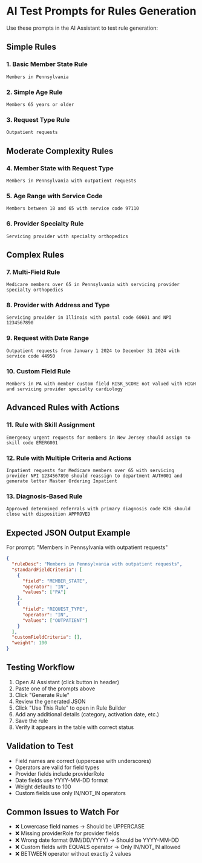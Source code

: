 # AI Test Prompts for Rules Generation

Use these prompts in the AI Assistant to test rule generation:

## Simple Rules

### 1. Basic Member State Rule
```
Members in Pennsylvania
```

### 2. Simple Age Rule
```
Members 65 years or older
```

### 3. Request Type Rule
```
Outpatient requests
```

## Moderate Complexity Rules

### 4. Member State with Request Type
```
Members in Pennsylvania with outpatient requests
```

### 5. Age Range with Service Code
```
Members between 18 and 65 with service code 97110
```

### 6. Provider Specialty Rule
```
Servicing provider with specialty orthopedics
```

## Complex Rules

### 7. Multi-Field Rule
```
Medicare members over 65 in Pennsylvania with servicing provider specialty orthopedics
```

### 8. Provider with Address and Type
```
Servicing provider in Illinois with postal code 60601 and NPI 1234567890
```

### 9. Request with Date Range
```
Outpatient requests from January 1 2024 to December 31 2024 with service code 44950
```

### 10. Custom Field Rule
```
Members in PA with member custom field RISK_SCORE not valued with HIGH and servicing provider specialty cardiology
```

## Advanced Rules with Actions

### 11. Rule with Skill Assignment
```
Emergency urgent requests for members in New Jersey should assign to skill code EMERG001
```

### 12. Rule with Multiple Criteria and Actions
```
Inpatient requests for Medicare members over 65 with servicing provider NPI 1234567890 should reassign to department AUTH001 and generate letter Master Ordering Inpatient
```

### 13. Diagnosis-Based Rule
```
Approved determined referrals with primary diagnosis code K36 should close with disposition APPROVED
```

## Expected JSON Output Example

For prompt: "Members in Pennsylvania with outpatient requests"

```json
{
  "ruleDesc": "Members in Pennsylvania with outpatient requests",
  "standardFieldCriteria": [
    {
      "field": "MEMBER_STATE",
      "operator": "IN",
      "values": ["PA"]
    },
    {
      "field": "REQUEST_TYPE",
      "operator": "IN",
      "values": ["OUTPATIENT"]
    }
  ],
  "customFieldCriteria": [],
  "weight": 100
}
```

## Testing Workflow

1. Open AI Assistant (click button in header)
2. Paste one of the prompts above
3. Click "Generate Rule"
4. Review the generated JSON
5. Click "Use This Rule" to open in Rule Builder
6. Add any additional details (category, activation date, etc.)
7. Save the rule
8. Verify it appears in the table with correct status

## Validation to Test

- Field names are correct (uppercase with underscores)
- Operators are valid for field types
- Provider fields include providerRole
- Date fields use YYYY-MM-DD format
- Weight defaults to 100
- Custom fields use only IN/NOT_IN operators

## Common Issues to Watch For

- ❌ Lowercase field names → Should be UPPERCASE
- ❌ Missing providerRole for provider fields
- ❌ Wrong date format (MM/DD/YYYY) → Should be YYYY-MM-DD
- ❌ Custom fields with EQUALS operator → Only IN/NOT_IN allowed
- ❌ BETWEEN operator without exactly 2 values
